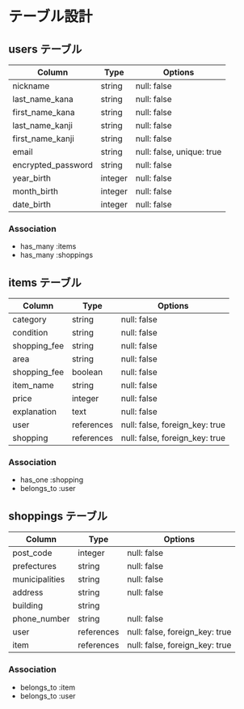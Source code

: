 # テーブル設計

## users テーブル

| Column                | Type    | Options                   |
| --------------------- | ------- | ------------------------- |
| nickname              | string  | null: false               |
| last_name_kana       | string  | null: false               |
| first_name_kana      | string  | null: false               |
| last_name_kanji        | string  | null: false               |
| first_name_kanji      | string  | null: false               |
| email                 | string  | null: false, unique: true |
| encrypted_password    | string  | null: false               |
| year_birth            | integer | null: false               |
| month_birth           | integer | null: false               |
| date_birth            | integer | null: false               |


### Association

- has_many :items
- has_many :shoppings

## items テーブル

| Column          | Type       | Options                        |
| --------------- | ---------- | ------------------------------ |
| category        | string     | null: false                    |
| condition       | string     | null: false                    |
| shopping_fee    | string     | null: false                    |
| area            | string     | null: false                    |
| shopping_fee    | boolean    | null: false                    |
| item_name       | string     | null: false                    |
| price           | integer    | null: false                    |
| explanation     | text       | null: false                    |
| user            | references | null: false, foreign_key: true |
| shopping        | references | null: false, foreign_key: true |

### Association

- has_one :shopping
- belongs_to :user

## shoppings テーブル

| Column            | Type       | Options                        |
| ----------------- | ---------- | ------------------------------ |
| post_code         | integer    | null: false                    |
| prefectures       | string     | null: false                    |
| municipalities    | string     | null: false                    |
| address           | string     | null: false                    |
| building          | string     |                                |
| phone_number      | string     | null: false                    |
| user              | references | null: false, foreign_key: true |
| item              | references | null: false, foreign_key: true |

### Association

- belongs_to :item
- belongs_to :user
